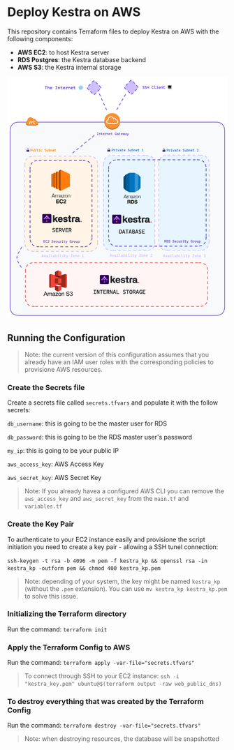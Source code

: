 # Deploy Kestra on AWS

This repository contains Terraform files to deploy Kestra on AWS with the following components:
* **AWS EC2**: to host Kestra server
* **RDS Postgres**: the Kestra database backend
* **AWS S3**: the Kestra internal storage

![deploy schema](misc/deploy_aws.png)


## Running the Configuration

> Note: the current version of this configuration assumes that you already have an IAM user roles with the corresponding policies to provisione AWS resources.

### Create the Secrets file
Create a secrets file called `secrets.tfvars` and populate it with the follow secrets:

`db_username`: this is going to be the master user for RDS

`db_password`: this is going to be the RDS master user's password

`my_ip`: this is going to be your public IP

`aws_access_key`: AWS Access Key

`aws_secret_key`: AWS Secret Key

> Note: If you already havea a configured AWS CLI you can remove the `aws_access_key` and `aws_secret_key` from the `main.tf` and `variables.tf`

### Create the Key Pair

To authenticate to your EC2 instance easily and provisione the script initiation you need to create a key pair - allowing a SSH tunel connection:

`ssh-keygen -t rsa -b 4096 -m pem -f kestra_kp && openssl rsa -in kestra_kp -outform pem && chmod 400 kestra_kp.pem`

> Note: depending of your system, the key might be named `kestra_kp` (without the `.pem` extension). You can use `mv kestra_kp kestra_kp.pem` to solve this issue.

### Initializing the Terraform directory

Run the command: `terraform init`

### Apply the Terraform Config to AWS

Run the command: `terraform apply -var-file="secrets.tfvars"`

> To connect through SSH to your EC2 instance: `ssh -i "kestra_key.pem" ubuntu@$(terraform output -raw web_public_dns)`

### To destroy everything that was created by the Terraform Config

Run the command: `terraform destroy -var-file="secrets.tfvars"`

> Note: when destroying resources, the database will be snapshotted